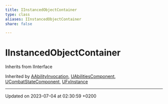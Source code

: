 ```yaml
---
title: IInstancedObjectContainer
type: class
aliases: IInstancedObjectContainer
share: false

---
```


# IInstancedObjectContainer





Inherits from IInterface

Inherited by [AAbilityInvocation](/docs/SDK/Source/Classes/classAAbilityInvocation.md), [UAbilitiesComponent](/docs/SDK/Source/Classes/classUAbilitiesComponent.md), [UCombatStateComponent](/docs/SDK/Source/Classes/classUCombatStateComponent.md), [UFxInstance](/docs/SDK/Source/Classes/classUFxInstance.md)

-------------------------------

Updated on 2023-07-04 at 02:30:59 +0200